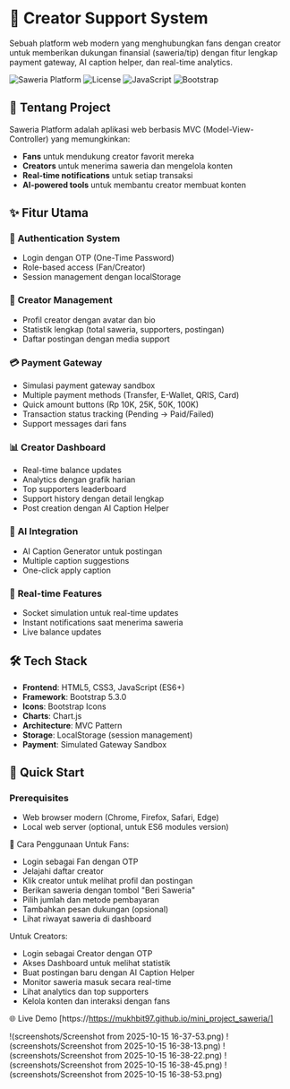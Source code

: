 
# 🎨 Creator Support System

Sebuah platform web modern yang menghubungkan fans dengan creator untuk memberikan dukungan finansial (saweria/tip) dengan fitur lengkap payment gateway, AI caption helper, dan real-time analytics.

![Saweria Platform](https://img.shields.io/badge/Version-1.0.0-blue.svg)
![License](https://img.shields.io/badge/License-MIT-green.svg)
![JavaScript](https://img.shields.io/badge/JavaScript-ES6+-yellow.svg)
![Bootstrap](https://img.shields.io/badge/Bootstrap-5.3.0-purple.svg)

## 📖 Tentang Project

Saweria Platform adalah aplikasi web berbasis MVC (Model-View-Controller) yang memungkinkan:
- **Fans** untuk mendukung creator favorit mereka
- **Creators** untuk menerima saweria dan mengelola konten
- **Real-time notifications** untuk setiap transaksi
- **AI-powered tools** untuk membantu creator membuat konten

## ✨ Fitur Utama

### 🔐 **Authentication System**
- Login dengan OTP (One-Time Password)
- Role-based access (Fan/Creator)
- Session management dengan localStorage

### 👥 **Creator Management**
- Profil creator dengan avatar dan bio
- Statistik lengkap (total saweria, supporters, postingan)
- Daftar postingan dengan media support

### 💳 **Payment Gateway**
- Simulasi payment gateway sandbox
- Multiple payment methods (Transfer, E-Wallet, QRIS, Card)
- Quick amount buttons (Rp 10K, 25K, 50K, 100K)
- Transaction status tracking (Pending → Paid/Failed)
- Support messages dari fans

### 📊 **Creator Dashboard**
- Real-time balance updates
- Analytics dengan grafik harian
- Top supporters leaderboard
- Support history dengan detail lengkap
- Post creation dengan AI Caption Helper

### 🤖 **AI Integration**
- AI Caption Generator untuk postingan
- Multiple caption suggestions
- One-click apply caption

### 🔄 **Real-time Features**
- Socket simulation untuk real-time updates
- Instant notifications saat menerima saweria
- Live balance updates

## 🛠 Tech Stack

- **Frontend**: HTML5, CSS3, JavaScript (ES6+)
- **Framework**: Bootstrap 5.3.0
- **Icons**: Bootstrap Icons
- **Charts**: Chart.js
- **Architecture**: MVC Pattern
- **Storage**: LocalStorage (session management)
- **Payment**: Simulated Gateway Sandbox

## 🚀 Quick Start

### Prerequisites
- Web browser modern (Chrome, Firefox, Safari, Edge)
- Local web server (optional, untuk ES6 modules version)

🎯 Cara Penggunaan 
Untuk Fans: 

  - Login sebagai Fan dengan OTP
  - Jelajahi daftar creator
  - Klik creator untuk melihat profil dan postingan
  - Berikan saweria dengan tombol "Beri Saweria"
  - Pilih jumlah dan metode pembayaran
  - Tambahkan pesan dukungan (opsional)
  - Lihat riwayat saweria di dashboard
     

Untuk Creators: 

  - Login sebagai Creator dengan OTP
  - Akses Dashboard untuk melihat statistik
  - Buat postingan baru dengan AI Caption Helper
  - Monitor saweria masuk secara real-time
  - Lihat analytics dan top supporters
  - Kelola konten dan interaksi dengan fans

🌐 Live Demo
[https://https://mukhbit97.github.io/mini_project_saweria/]

!(screenshots/Screenshot from 2025-10-15 16-37-53.png)
!(screenshots/Screenshot from 2025-10-15 16-38-13.png)
!(screenshots/Screenshot from 2025-10-15 16-38-22.png)
!(screenshots/Screenshot from 2025-10-15 16-38-45.png)
!(screenshots/Screenshot from 2025-10-15 16-38-53.png)

     

